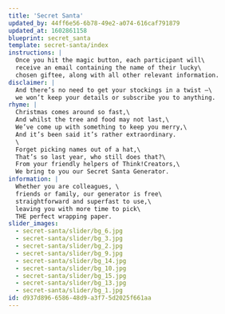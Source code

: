 ```yaml
---
title: 'Secret Santa'
updated_by: 44ff6e56-6b78-49e2-a074-616caf791879
updated_at: 1602861158
blueprint: secret_santa
template: secret-santa/index
instructions: |
  Once you hit the magic button, each participant will\
  receive an email containing the name of their lucky\
  chosen giftee, along with all other relevant information.
disclaimer: |
  And there’s no need to get your stockings in a twist –\
  we won’t keep your details or subscribe you to anything.
rhyme: |
  Christmas comes around so fast,\
  And whilst the tree and food may not last,\
  We’ve come up with something to keep you merry,\
  And it’s been said it’s rather extraordinary. 
  \
  Forget picking names out of a hat,\
  That’s so last year, who still does that?\
  From your friendly helpers of Think!Creators,\
  We bring to you our Secret Santa Generator.
information: |
  Whether you are colleagues, \
  friends or family, our generator is free\
  straightforward and superfast to use,\
  leaving you with more time to pick\
  THE perfect wrapping paper.
slider_images:
  - secret-santa/slider/bg_6.jpg
  - secret-santa/slider/bg_3.jpg
  - secret-santa/slider/bg_2.jpg
  - secret-santa/slider/bg_9.jpg
  - secret-santa/slider/bg_14.jpg
  - secret-santa/slider/bg_10.jpg
  - secret-santa/slider/bg_15.jpg
  - secret-santa/slider/bg_13.jpg
  - secret-santa/slider/bg_1.jpg
id: d937d896-6586-48d9-a3f7-5d2025f661aa
---
```

